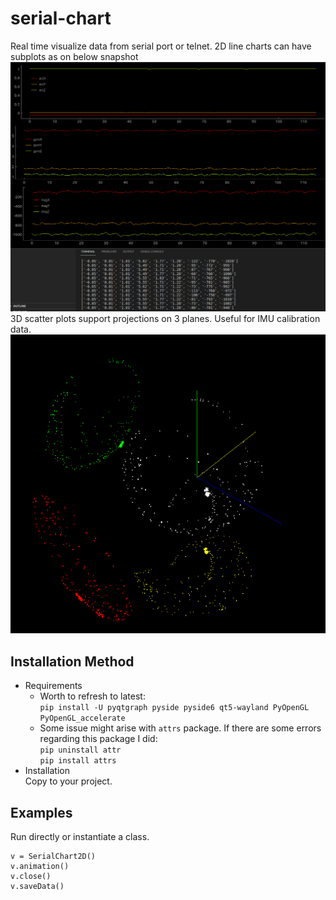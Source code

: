 serial-chart
============
Real time visualize data from serial port or telnet. 2D line charts can have subplots as on below snapshot<br>
![screenshot](/res/screen1.png) <br>
3D scatter plots support projections on 3 planes. Useful for IMU calibration data.
![screenshot](/res/screen2.png)

Installation Method
-------------------

* Requirements
  * Worth to refresh to latest:<br>
  `pip install -U pyqtgraph pyside pyside6 qt5-wayland PyOpenGL PyOpenGL_accelerate`
  * Some issue might arise with `attrs` package. If there are some errors regarding this package I did:<br>
  `pip uninstall attr`<br>
  `pip install attrs`
* Installation<br>
Copy to your project. 

Examples
--------

Run directly or instantiate a class.<br>
```
v = SerialChart2D()
v.animation()
v.close()
v.saveData()
```


